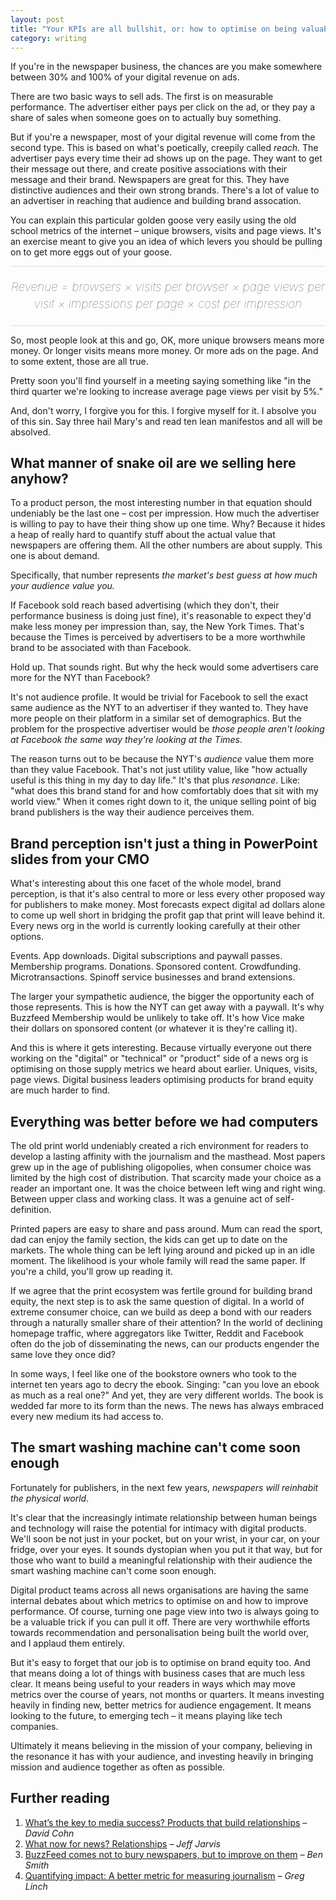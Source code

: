 ```yaml
---
layout: post
title: "Your KPIs are all bullshit, or: how to optimise on being valuable"
category: writing
---
```


If you're in the newspaper business, the chances are you make somewhere between 30% and 100% of your digital revenue on ads.

There are two basic ways to sell ads. The first is on measurable performance. The advertiser either pays per click on the ad, or they pay a share of sales when someone goes on to actually buy something.

But if you're a newspaper, most of your digital revenue will come from the second type. This is based on what's poetically, creepily called *reach*. The advertiser pays every time their ad shows up on the page. They want to get their message out there, and create positive associations with their message and their brand. Newspapers are great for this. They have distinctive audiences and their own strong brands. There's a lot of value to an advertiser in reaching that audience and building brand assocation.

You can explain this particular golden goose very easily using the old school metrics of the internet – unique browsers, visits and page views. It's an exercise meant to give you an idea of which levers you should be pulling on to get more eggs out of your goose.

<div style="text-align:center; font-style:italic; font-weight:100; line-height:1.4em; font-size:19px; color:#555; padding:20px 0; border:1px solid #ddd; border-left:0; border-right:0;">Revenue = browsers × visits per browser × page views per visit × impressions per page × cost per impression</div>

So, most people look at this and go, OK, more unique browsers means more money. Or longer visits means more money. Or more ads on the page. And to some extent, those are all true.

Pretty soon you'll find yourself in a meeting saying something like "in the third quarter we're looking to increase average page views per visit by 5%."

And, don't worry, I forgive you for this. I forgive myself for it. I absolve you of this sin. Say three hail Mary's and read ten lean manifestos and all will be absolved.

## What manner of snake oil are we selling here anyhow?

To a product person, the most interesting number in that equation should undeniably be the last one – cost per impression. How much the advertiser is willing to pay to have their thing show up one time. Why? Because it hides a heap of really hard to quantify stuff about the actual value that newspapers are offering them. All the other numbers are about supply. This one is about demand.

Specifically, that number represents *the market's best guess at how much your audience value you.*

If Facebook sold reach based advertising (which they don't, their performance business is doing just fine), it's reasonable to expect they'd make less money per impression than, say, the New York Times. That's because the Times is perceived by advertisers to be a more worthwhile brand to be associated with than Facebook.

Hold up. That sounds right. But why the heck would some advertisers care more for the NYT than Facebook?

It's not audience profile. It would be trivial for Facebook to sell the exact same audience as the NYT to an advertiser if they wanted to. They have more people on their platform in a similar set of demographics. But the problem for the prospective advertiser would be *those people aren't looking at Facebook the same way they're looking at the Times*.

The reason turns out to be because the NYT's *audience* value them more than they value Facebook. That's not just utility value, like "how actually useful is this thing in my day to day life." It's that plus *resonance*. Like: "what does this brand stand for and how comfortably does that sit with my world view." When it comes right down to it, the unique selling point of big brand publishers is the way their audience perceives them.

## Brand perception isn't just a thing in PowerPoint slides from your CMO

What's interesting about this one facet of the whole model, brand perception, is that it's also central to more or less every other proposed way for publishers to make money. Most forecasts expect digital ad dollars alone to come up well short in bridging the profit gap that print will leave behind it. Every news org in the world is currently looking carefully at their other options.

Events. App downloads. Digital subscriptions and paywall passes. Membership programs. Donations. Sponsored content. Crowdfunding. Microtransactions. Spinoff service businesses and brand extensions.

The larger your sympathetic audience, the bigger the opportunity each of those represents. This is how the NYT can get away with a paywall. It's why Buzzfeed Membership would be unlikely to take off. It's how Vice make their dollars on sponsored content (or whatever it is they're calling it).

And this is where it gets interesting. Because virtually everyone out there working on the "digital" or "technical" or "product" side of a news org is optimising on those supply metrics we heard about earlier. Uniques, visits, page views. Digital business leaders optimising products for brand equity are much harder to find.

## Everything was better before we had computers

The old print world undeniably created a rich environment for readers to develop a lasting affinity with the journalism and the masthead. Most papers grew up in the age of publishing oligopolies, when consumer choice was limited by the high cost of distribution. That scarcity made your choice as a reader an important one. It was the choice between left wing and right wing. Between upper class and working class. It was a genuine act of self-definition.

Printed papers are easy to share and pass around. Mum can read the sport, dad can enjoy the family section, the kids can get up to date on the markets. The whole thing can be left lying around and picked up in an idle moment. The likelihood is your whole family will read the same paper. If you're a child, you'll grow up reading it.

If we agree that the print ecosystem was fertile ground for building brand equity, the next step is to ask the same question of digital. In a world of extreme consumer choice, can we build as deep a bond with our readers through a naturally smaller share of their attention? In the world of declining homepage traffic, where aggregators like Twitter, Reddit and Facebook often do the job of disseminating the news, can our products engender the same love they once did?

In some ways, I feel like one of the bookstore owners who took to the internet ten years ago to decry the ebook. Singing: "can you love an ebook as much as a real one?" And yet, they are very different worlds. The book is wedded far more to its form than the news. The news has always embraced every new medium its had access to.

## The smart washing machine can't come soon enough

Fortunately for publishers, in the next few years, *newspapers will reinhabit the physical world*.

It's clear that the increasingly intimate relationship between human beings and technology will raise the potential for intimacy with digital products. We'll soon be not just in your pocket, but on your wrist, in your car, on your fridge, over your eyes. It sounds dystopian when you put it that way, but for those who want to build a meaningful relationship with their audience the smart washing machine can't come soon enough.

Digital product teams across all news organisations are having the same internal debates about which metrics to optimise on and how to improve performance. Of course, turning one page view into two is always going to be a valuable trick if you can pull it off. There are very worthwhile efforts towards recommendation and personalisation being built the world over, and I applaud them entirely.

But it's easy to forget that our job is to optimise on brand equity too. And that means doing a lot of things with business cases that are much less clear. It means being useful to your readers in ways which may move metrics over the course of years, not months or quarters. It means investing heavily in finding new, better metrics for audience engagement. It means looking to the future, to emerging tech – it means playing like tech companies.

Ultimately it means believing in the mission of your company, believing in the resonance it has with your audience, and investing heavily in bringing mission and audience together as often as possible.

## Further reading

1. [What’s the key to media success? Products
that build relationships](https://medium.com/captivate-us/products-that-build-relationships-are-key-to-media-success-84c2f2bc13a1) – <em>David Cohn</em>
2. [What now for news? Relationships](http://buzzmachine.com/2014/04/14/now-news-relationships/) – <em>Jeff Jarvis</em>
3. [BuzzFeed comes not to bury newspapers, but to improve on them](http://www.theguardian.com/commentisfree/2014/sep/07/buzzfeed-social-media-newspaper-bundles-ben-smith-editor) – <em>Ben Smith</em>
4. [Quantifying impact: A better metric for measuring journalism](http://www.greglinch.com/2012/01/quantifying-impact-a-better-metric-for-measuring-journalism.html) – <em>Greg Linch</em>